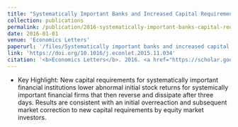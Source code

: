 ```yaml
---
title: "Systematically Important Banks and Increased Capital Requirements in the Dodd-Frank Era"
collection: publications
permalink: /publication/2016-systematically-important-banks-capital-requirements
date: 2016-01-01
venue: 'Economics Letters'
paperurl: '/files/Systematically important banks and increased capital requirements in the Dodd-Frank era.pdf'
link: 'https://doi.org/10.1016/j.econlet.2015.11.034'
citation: '<b>Economics Letters</b>. 2016. <a href="https://scholar.google.com/scholar?hl=en&as_sdt=0%2C5&q=%22Systematically+important+banks+and+increased+capital+requirements+in+the+Dodd-Frank+era%22&btnG=#d=gs_cit&u=%2Fscholar%3Fq%3Dinfo%3ATNZnRTMiK_YJ%3Ascholar.google.com%2F%26output%3Dcite%26scirp%3D0%26hl%3Den">Citation</a>'
---
```


* Key Highlight: New capital requirements for systematically important financial institutions lower abnormal initial stock returns for systemically important financial firms that then reverse and dissipate after three days. Results are consistent with an initial overreaction and subsequent market correction to new capital requirements by equity market investors.
